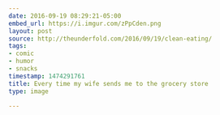 ```yaml
---
date: 2016-09-19 08:29:21-05:00
embed_url: https://i.imgur.com/zPpCden.png
layout: post
source: http://theunderfold.com/2016/09/19/clean-eating/
tags:
- comic
- humor
- snacks
timestamp: 1474291761
title: Every time my wife sends me to the grocery store
type: image

---
```

